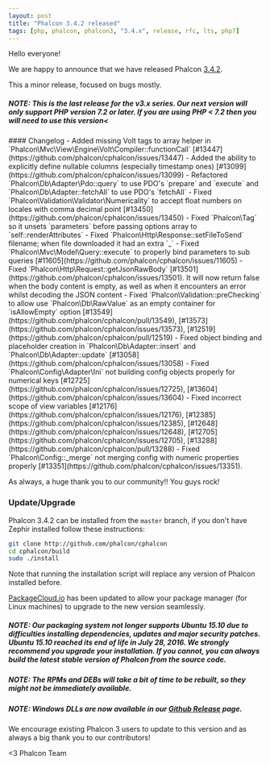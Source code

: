 ```yaml
---
layout: post
title: "Phalcon 3.4.2 released"
tags: [php, phalcon, phalcon3, "3.4.x", release, rfc, lts, php7]
---
```


Hello everyone!

We are happy to announce that we have released Phalcon [3.4.2](https://github.com/phalcon/cphalcon/releases/tag/v3.4.2). 

This a minor release, focused on bugs mostly.

<h5 class="alert alert-danger">
<strong>NOTE</strong>: This is the last release for the v3.x series. Our next version will only support PHP version 7.2 or later. If you are using PHP &lt; 7.2 then you will need to use this version<
</h5>
<!--more-->
#### Changelog
- Added missing Volt tags to array helper in `Phalcon\Mvc\View\Engine\Volt\Compiler::functionCall` [#13447](https://github.com/phalcon/cphalcon/issues/13447)
- Added the ability to explicitly define nullable columns (especially timestamp ones) [#13099](https://github.com/phalcon/cphalcon/issues/13099)
- Refactored `Phalcon\Db\Adapter\Pdo::query` to use PDO's `prepare` and `execute` and `Phalcon\Db\Adapter::fetchAll` to use PDO's `fetchAll`
- Fixed `Phalcon\Validation\Validator\Numericality` to accept float numbers on locales with comma decimal point [#13450](https://github.com/phalcon/cphalcon/issues/13450)
- Fixed `Phalcon\Tag` so it unsets `parameters` before passing options array to `self::renderAttributes`
- Fixed `Phalcon\Http\Response::setFileToSend` filename; when file downloaded it had an extra `_`
- Fixed `Phalcon\Mvc\Model\Query::execute` to properly bind parameters to sub queries [#11605](https://github.com/phalcon/cphalcon/issues/11605)
- Fixed `Phalcon\Http\Request::getJsonRawBody` [#13501](https://github.com/phalcon/cphalcon/issues/13501). It will now return false when the body content is empty, as well as when it encounters an error whilst decoding the JSON content
- Fixed `Phalcon\Validation::preChecking` to allow use `Phalcon\Db\RawValue` as an empty container for `isAllowEmpty` option [#13549](https://github.com/phalcon/cphalcon/pull/13549), [#13573](https://github.com/phalcon/cphalcon/issues/13573), [#12519](https://github.com/phalcon/cphalcon/pull/12519)
- Fixed object binding and placeholder creation in `Phalcon\Db\Adapter::insert` and `Phalcon\Db\Adapter::update` [#13058](https://github.com/phalcon/cphalcon/issues/13058)
- Fixed `Phalcon\Config\Adapter\Ini` not building config objects properly for numerical keys [#12725](https://github.com/phalcon/cphalcon/issues/12725), [#13604](https://github.com/phalcon/cphalcon/issues/13604)
- Fixed incorrect scope of view variables [#12176](https://github.com/phalcon/cphalcon/issues/12176), [#12385](https://github.com/phalcon/cphalcon/issues/12385), [#12648](https://github.com/phalcon/cphalcon/issues/12648), [#12705](https://github.com/phalcon/cphalcon/issues/12705), [#13288](https://github.com/phalcon/cphalcon/pull/13288)
- Fixed `Phalcon\Config::_merge` not merging config with numeric properties properly [#13351](https://github.com/phalcon/cphalcon/issues/13351).

As always, a huge thank you to our community!! You guys rock!

### Update/Upgrade
Phalcon 3.4.2 can be installed from the `master` branch, if you don't have Zephir installed follow these instructions:

```sh
git clone http://github.com/phalcon/cphalcon
cd cphalcon/build
sudo ./install
```

Note that running the installation script will replace any version of Phalcon installed before.

[PackageCloud.io](https://packagecloud.io/phalcon/stable) has been updated to allow your package manager (for Linux machines) to upgrade to the new version seamlessly.

<h5 class="alert alert-danger">
<strong>NOTE</strong>: Our packaging system not longer supports Ubuntu 15.10 due to difficulties installing dependencies, updates and major security patches. Ubuntu 15.10 reached its end of life in July 28, 2016. We strongly recommend you upgrade your installation. If you cannot, you can always build the latest stable version of Phalcon from the source code.
</h5>

<h5 class="alert alert-info">
<strong>NOTE</strong>: The RPMs and DEBs will take a bit of time to be rebuilt, so they might not be immediately available.
</h5>

<h5 class="alert alert-danger">
<strong>NOTE</strong>: Windows DLLs are now available in our <a href="https://github.com/phalcon/cphalcon/releases/tag/v3.4.2">Github Release</a> page.
</h5>

We encourage existing Phalcon 3 users to update to this version and as always a big thank you to our contributors!


<3 Phalcon Team
